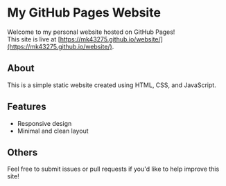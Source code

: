 # My GitHub Pages Website
Welcome to my personal website hosted on GitHub Pages!  
This site is live at [https://mk43275.github.io/website/](https://mk43275.github.io/website/).

## About
This is a simple static website created using HTML, CSS, and JavaScript.

## Features
- Responsive design
- Minimal and clean layout

## Others
Feel free to submit issues or pull requests if you'd like to help improve this site!


